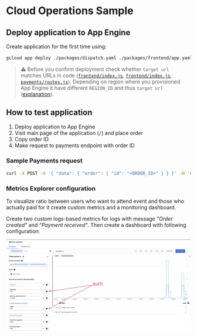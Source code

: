 # Cloud Operations Sample

## Deploy application to App Engine

Create application for the first time using:

```bash
gcloud app deploy ./packages/dispatch.yaml ./packages/frontend/app.yaml ./packages/orders/app.yaml ./packages/payments/app.yaml
```

> :warning: Before you confirm deployment check whether `target url` matches URLs in code ([`frontend/index.js`](./packages/frontend/index.js#L25), [`frontend/index.js`](./packages/frontend/index.js#L40), [`payments/routes.js`](./packages/payments/routes.js#L13)). Depending on region where you provisioned App Engine it have different `REGION_ID` and thus `target url` ([explanation](https://cloud.google.com/appengine/docs/standard/python/how-requests-are-routed#urls)). 

## How to test application

1. Deploy application to App Engine
1. Visit main page of the application (`/`) and place order
1. Copy order ID
1. Make request to payments endpoint with order ID

### Sample Payments request

```bash
curl -X POST -d '{ "data": { "order": { "id": "<ORDER_ID>" } } }' -H 'Content-type: application/json' <APP_ENGINE_URL>/payments/
```

### Metrics Explorer configuration

To visualize ratio between users who want to attend event and those who actually paid for it create custom metrics and a monitoring dashboard.

Create two custom logs-based metrics for logs with message _"Order created"_ and _"Payment received"_. Then create a dashboard with following configuration:

![img](./img/01-metrics-setup.png)
